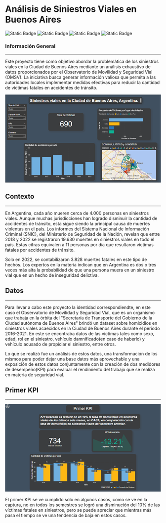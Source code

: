 # Análisis de Siniestros Viales en Buenos Aires
![Static Badge](https://img.shields.io/badge/Python-gray?style=flat&logo=python)
![Static Badge](https://img.shields.io/badge/-Pandas-gray?style=flat&logo=pandas)
![Static Badge](https://img.shields.io/badge/Numpy-gray?style=flat&logo=Numpy)
![Static Badge](https://img.shields.io/badge/PowerBI-gray?style=flat&logo=PowerBI)

### Información General
***
Este proyecto tiene como objetivo abordar la problemática de los siniestros viales en la Ciudad de Buenos Aires mediante un análisis exhaustivo de datos proporcionados por el Observatorio de Movilidad y Seguridad Vial (OMSV). 
La iniciativa busca generar información valiosa que permita a las autoridades locales implementar medidas efectivas para reducir la cantidad de víctimas fatales en accidentes de tránsito. 

![Analisis_Siniestros_Viales.pbix](./src/Siniestros.png)


## Contexto
***
En Argentina, cada año mueren cerca de 4.000 personas en siniestros viales. Aunque muchas jurisdicciones han logrado disminuir la cantidad de accidentes de tránsito, esta sigue siendo la principal causa de muertes violentas en el país. Los informes del Sistema Nacional de Información Criminal (SNIC), del Ministerio de Seguridad de la Nación, revelan que entre 2018 y 2022 se registraron 19.630 muertes en siniestros viales en todo el país. Estas cifras equivalen a 11 personas por día que resultaron víctimas fatales por accidentes de tránsito.

Solo en 2022, se contabilizaron 3.828 muertes fatales en este tipo de hechos. Los expertos en la materia indican que en Argentina es dos o tres veces más alta la probabilidad de que una persona muera en un siniestro vial que en un hecho de inseguridad delictiva.

## Datos
***
Para llevar a cabo este proyecto la identidad correspondiendte, en este caso el Observatorio de Movilidad y Seguridad Vial, que es un organismo que trabaja en la órbita del "Secretaría de Transporte del Gobierno de la Ciudad autónoma de Buenos Aires" brindó un dataset sobre homicidios en siniestros viales acaecidos en la Ciudad de Buenos Aires durante el periodo 2016-2021. En este se encontraba datos de las víctimas tales como sexo, edad, rol en el siniestro, vehículo damnificado(en caso de haberlo) y vehículo acusado de propiciar el siniestro, entre otros.

Lo que se realizó fue un análisis de estos datos, una transformación de los mismos para poder dejar una base datos más aprovechable y una exposición de estos datos conjuntamente con la creación de dos medidores de desempeño(KPI) para evaluar el rendimiento del trabajo que se realiza en materia de seguridad vial.


## Primer KPI
***
![Analisis_Siniestros_Viales.pbix](./src/KPI_1.png)

El primer KPI se ve cumplido solo en algunos casos, como se ve en la captura, no en todos los semestres se logró una disminución del 10% de las víctimas fatales en siniestros, pero se puede apreciar que mientras más pasa el tiempo se ve una tendencia de baja en estos casos.

